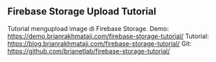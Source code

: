 ## Firebase Storage Upload Tutorial

Tutorial mengupload image di Firebase Storage.
Demo: https://demo.brianrakhmataji.com/firebase-storage-tutorial/
Tutorial: https://blog.brianrakhmataji.com/firebase-storage-tutorial/
Git: https://github.com/brianetlab/firebase-storage-tutorial/